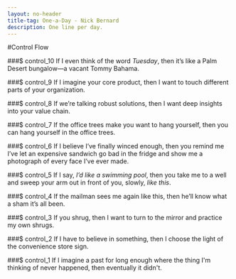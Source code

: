 ```yaml
---
layout: no-header
title-tag: One-a-Day - Nick Bernard
description: One line per day.
---
```

#Control Flow

###$ control_10
If I even think of the word *Tuesday*, then it’s like a Palm Desert bungalow—a vacant Tommy Bahama.

###$ control_9
If I imagine your core product, then I want to touch different parts of your organization.

###$ control_8
If we’re talking robust solutions, then I want deep insights into your value chain.

###$ control_7
If the office trees make you want to hang yourself, then you can hang yourself in the office trees.

###$ control_6
If I believe I’ve finally winced enough, then you remind me I’ve let an expensive sandwich go bad in the fridge and show me a photograph of every face I’ve ever made.

###$ control_5
If I say, *I’d like a swimming pool*, then you take me to a well and sweep your arm out in front of you, slowly, *like this*.

###$ control_4
If the mailman sees me again like this, then he’ll know what a sham it’s all been.

###$ control_3
If you shrug, then I want to turn to the mirror and practice my own shrugs.

###$ control_2
If I have to believe in something, then I choose the light of the convenience store sign.

###$ control_1
If I imagine a past for long enough where the thing I'm thinking of never happened, then eventually it didn't.
